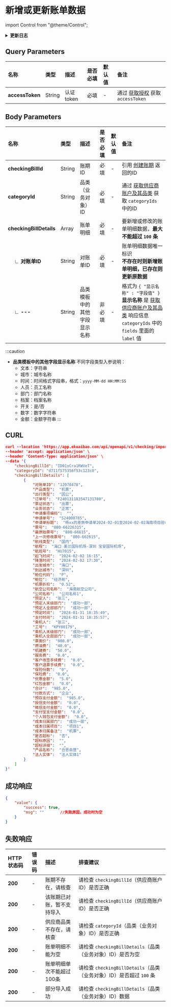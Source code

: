 # 新增或更新账单数据

import Control from "@theme/Control";

<Control
method="POST"
url="/api/openapi/v1/checking/importCheckingBill"
/>

<details>
  <summary><b>更新日志</b></summary>
  <div>

- [**2.0.1**](/updateLog/update-log#201)
    - 🆕 新增了本接口。

</div>
</details>

## Query Parameters

| 名称 | 类型 | 描述 | 是否必填 | 默认值 | 备注 |
| :--- | :--- | :--- | :--- |:--- | :--- |
| **accessToken** | String | 认证token | 必填 | - | 通过 [获取授权](/docs/open-api/getting-started/auth) 获取 `accessToken` |

## Body Parameters

| 名称 | 类型 | 描述 | 是否必填 | 默认值 | 备注                                                                                                                                                   |
| :--- | :--- | :--- |:-----|:--- |:-----------------------------------------------------------------------------------------------------------------------------------------------------|
| **checkingBillId**        | String | 账期ID            | 必填   | - | 引用 [创建账期](/docs/open-api/checkingBill/create-checkingBill) 返回的ID                                                                                     |
| **categoryId**            | String | 品类（业务对象）ID  | 必填   | - | 通过 [获取供应商账户及其品类](/docs/open-api/checkingBill/get-supplier-account) 获取 `categoryIds` 中的ID                                                             |
| **checkingBillDetails**   | Array  | 账单明细          | 必填   | - | 要新增或修改的账单明细数据，**最大不能超过 `100` 条**                                                                                                                     |
| **&emsp; ∟ 对账单ID**     | String | 对账单ID          | 必填   | - | 账单明细数据唯一标识<br/>**不存在时则新增账单明细，已存在则更新原数据**                                                                                                                  |
| **&emsp; ∟ ---**         | String | 品类模板中的其他字段显示名称 | 非必填  | - | 格式为 `{ "显示名称" : "字段值" }`<br/>**显示名称** 是 [获取供应商账户及其品类](/docs/open-api/checkingBill/get-supplier-account) 响应信息 `categoryIds` 中的 `fields` 里面的 `label` 值 |

:::caution
- **品类模板中的其他字段显示名称** 不同字段类型入参说明： 
  - 文本：字符串 
  - 城市：城市名称 
  - 时间：时间格式字段串，格式：`yyyy-MM-dd HH:MM:SS` 
  - 人员：员工名称 
  - 部门：部门名称 
  - 档案：档案名称 
  - 开关：是/否
  - 数字：数字字符串 
  - 金额：金额字符串
:::


## CURL
```json
curl --location 'https://app.ekuaibao.com/api/openapi/v1/checking/importCheckingBill?accessToken=ID01xCrcTXfOlp%3AID01wMzlJ6kcR9' \
--header 'accept: application/json' \
--header 'Content-Type: application/json' \
--data '{
    "checkingBillId": "ID01xCra1RWVeT", 
    "categoryId": "d711f575356f53c123c0", 
    "checkingBillDetails": [
        {
            "对账单ID": "12078478",
            "产品类型":  "机票",
            "出行类型":  "因公",
            "订单号":  "F240131183547131780",
            "票证状态":  "出票",
            "业务状态":  "正常",
            "申请事项编码":  "",
            "申请单号":  "S24000785",
            "申请单标题":  "杨xx的差旅申请单2024-02-01至2024-02-02海南项目验收",
            "票号":  "880-66226315",
            "最原始票号":  "880-66615",
            "上一次修改票号":  "880-662615",
            "航线类型":  "国内",
            "航程":  "海口 美兰国际机场-深圳 宝安国际机场",
            "航班号":  "HU7015",
            "起飞时间":  "2024-02-02 16:15",
            "降落时间":  "2024-02-02 17:30",
            "出发城市":  "海口",
            "到达城市":  "深圳",
            "舱位代码":  "P",
            "舱位":  "经济舱",
            "机票折扣":  "0.52",
            "航空公司名称":  "海南航空公司",
            "公司名称":  "公司名称1",
            "预定人":  "张三",
            "预定人末级部门":  "成功一部",
            "预定人全部部门":  "成功一部",
            "预定时间":  "2024-01-31 18:35:49",
            "支付时间":  "2024-01-31 18:35:57",
            "乘机人":  "张三",
            "工号":  "KPY00179",
            "乘机人末级部门":  "成功一部",
            "乘机人全部部门":  "成功一部",
            "票面价":  "900.0",
            "燃油费":  "40.0",
            "机建费":  "50.0",
            "服务费":  "0.0",
            "客户改签手续费":  "0.0",
            "客户退票手续费":  "0.0",
            "保险份数":  "0",
            "保险费":  "0.0",
            "优惠金额":  "5.0",
            "红包金额":  "0.0",
            "合计":  "985.0",
            "付款方式":  "企业",
            "预存支付金额":  "985.0",
            "授信支付金额":  "0.0",
            "微信支付金额":  "0.0",
            "支付宝支付金额":  "0.0",
            "个人钱包支付金额":  "0.0",
            "成本归属部门":  "成功一部",
            "成本归属项目":  "项目1",
            "成本归属备注":  "机票",
            "是否超标":  "否",
            "超标原因":  "",
            "超标详细":  "",
            "产品名称":  "合思自营",
            "法人实体":  "法人实体1"
        }
    ]
}'
```

## 成功响应
```json
{
    "value": {
        "success": true,
        "msg": ""       //失败原因，成功时为空
    }
}
```

## 失败响应

| HTTP状态码 | 错误码 | 描述             | 排查建议                                              |
| :--- | :--- |:---------------|:--------------------------------------------------|
| **200** | - | 账期不存在，请核查      | 请检查 `checkingBillId`（供应商账户ID）是否正确                 | 
| **200** | - | 该账期已对账，暂不支持导入  | 请检查 `checkingBillId`（供应商账户ID）是否正确                 | 
| **200** | - | 供应商品类不存在，请核查   | 请检查 `categoryId`（品类（业务对象）ID）是否正确                  | 
| **200** | - | 账单明细不能为空       | 请检查 `checkingBillDetails`（品类（业务对象）ID）是否为空         | 
| **200** | - | 账单明细单次不能超过100条 | 请检查 `checkingBillDetails`（品类（业务对象）ID）是否超过 `100` 条 | 
| **200** | - | 部分导入成功         | 请检查 `checkingBillDetails`（品类（业务对象）ID）数据           | 


